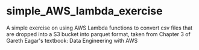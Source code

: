 # simple_AWS_lambda_exercise
A simple exercise on using AWS Lambda functions to convert csv files that are dropped into a S3 bucket into parquet format, taken from Chapter 3 of Gareth Eagar's textbook: Data Engineering with AWS
